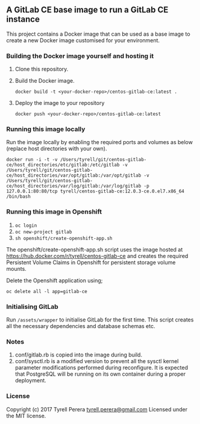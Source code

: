 ## A GitLab CE base image to run a GitLab CE instance

This project contains a Docker image that can be used as a base image to create a new Docker image customised for your environment.


### Building the Docker image yourself and hosting it

  1. Clone this repository.
  2. Build the Docker image.

     `docker build -t <your-docker-repo>/centos-gitlab-ce:latest .`

  3. Deploy the image to your repository

      `docker push <your-docker-repo>/centos-gitlab-ce:latest`

### Running this image locally

Run the image locally by enabling the required ports and volumes as below (replace host directories with your own).

  `docker run -i -t -v /Users/tyrell/git/centos-gitlab-ce/host_directories/etc/gitlab:/etc/gitlab -v /Users/tyrell/git/centos-gitlab-ce/host_directories/var/opt/gitlab:/var/opt/gitlab -v /Users/tyrell/git/centos-gitlab-ce/host_directories/var/log/gitlab:/var/log/gitlab -p 127.0.0.1:80:80/tcp tyrell/centos-gitlab-ce:12.0.3-ce.0.el7.x86_64 /bin/bash`


### Running this image in Openshift

  1. `oc login`
  2. `oc new-project gitlab`
  3. `sh openshift/create-openshift-app.sh`

The openshift/create-openshift-app.sh script uses the image hosted at https://hub.docker.com/r/tyrell/centos-gitlab-ce and creates the required Persistent Volume Claims in Openshift for persistent storage volume mounts.

Delete the Openshift application using;

  `oc delete all -l app=gitlab-ce`


### Initialising GitLab

Run `/assets/wrapper` to initialise GitLab for the first time. This script creates all the necessary dependencies and database schemas etc.


### Notes

  1. conf/gitlab.rb is copied into the image during build.
  2. conf/sysctl.rb is a modified version to prevent all the sysctl kernel parameter modifications performed during reconfigure. It is expected that PostgreSQL will be running on its own container during a proper deployment.


### License
Copyright (c) 2017 Tyrell Perera <tyrell.perera@gmail.com>
Licensed under the MIT license.
